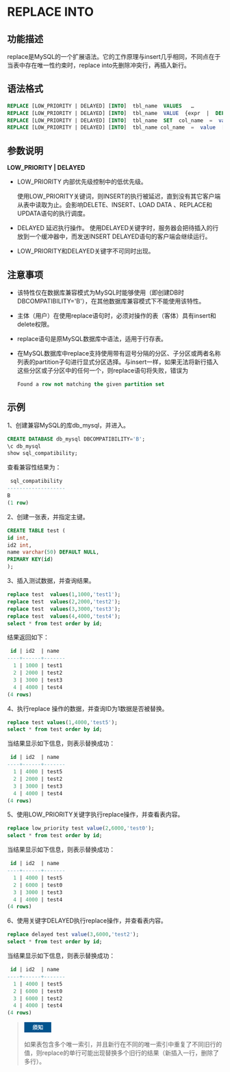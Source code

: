 # REPLACE INTO

## **功能描述**

replace是MySQL的一个扩展语法。它的工作原理与insert几乎相同，不同点在于当表中存在唯一性约束时，replace into先删除冲突行，再插入新行。

## **语法格式**

```sql
REPLACE [LOW_PRIORITY | DELAYED] [INTO]  tbl_name  VALUES   …
REPLACE [LOW_PRIORITY | DELAYED] [INTO]  tbl_name  VALUE  {expr  |  DEFAULT}   …
REPLACE [LOW_PRIORITY | DELAYED] [INTO]  tbl_name  SET  col_name  =  value  [,  col_name  =  value  ]...
REPLACE [LOW_PRIORITY | DELAYED] [INTO]  tbl_name col_name  =  value  [,  col_name  =  value  ]... {SELECT ...| TABLE table_name}
```

## 参数说明

**LOW_PRIORITY | DELAYED**

- LOW_PRIORITY  内部优先级控制中的低优先级。

  使用LOW_PRIORITY关键词，则INSERT的执行被延迟，直到没有其它客户端从表中读取为止。会影响DELETE、INSERT、LOAD DATA 、REPLACE和UPDATA语句的执行调度。

- DELAYED 延迟执行操作。
	使用DELAYED关键字时，服务器会把待插入的行放到一个缓冲器中，而发送INSERT DELAYED语句的客户端会继续运行。

- LOW_PRIORITY和DELAYED关键字不可同时出现。

## **注意事项**

- 该特性仅在数据库兼容模式为MySQL时能够使用（即创建DB时DBCOMPATIBILITY='B'），在其他数据库兼容模式下不能使用该特性。

- 主体（用户）在使用replace语句时，必须对操作的表（客体）具有insert和delete权限。

- replace语句是原MySQL数据库中语法，适用于行存表。

- 在MySQL数据库中replace支持使用带有逗号分隔的分区、子分区或两者名称列表的partition子句进行显式分区选择。与insert一样，如果无法将新行插入这些分区或子分区中的任何一个，则replace语句将失败，错误为

  ```sql
  Found a row not matching the given partition set
  ```

## **示例**

1、创建兼容MySQL的库db_mysql，并进入。

```sql
CREATE DATABASE db_mysql DBCOMPATIBILITY='B';
\c db_mysql
show sql_compatibility;
```

查看兼容性结果为：

```sql
 sql_compatibility
-------------------
B
(1 row)
```

2、创建一张表，并指定主键。

```sql
CREATE TABLE test (
id int,
id2 int,
name varchar(50) DEFAULT NULL,
PRIMARY KEY(id)
);
```

 3、插入测试数据，并查询结果。

```sql
replace test  values(1,1000,'test1');
replace test  values(2,2000,'test2');
replace test  values(3,3000,'test3');
replace test  values(4,4000,'test4');
select * from test order by id;
```

结果返回如下：

```sql
 id | id2  | name
----+------+-------
  1 | 1000 | test1
  2 | 2000 | test2
  3 | 3000 | test3
  4 | 4000 | test4
(4 rows)
```

 4、执行replace 操作的数据，并查询ID为1数据是否被替换。

```sql
replace test values(1,4000,'test5');
select * from test order by id;
```

当结果显示如下信息，则表示替换成功：

```sql
 id | id2  | name
----+------+-------
  1 | 4000 | test5
  2 | 2000 | test2
  3 | 3000 | test3
  4 | 4000 | test4
(4 rows)
```

5、使用LOW_PRIORITY关键字执行replace操作，并查看表内容。

```sql
replace low_priority test value(2,6000,'test0');
select * from test order by id;
```

当结果显示如下信息，则表示替换成功：

```sql
 id | id2  | name
----+------+-------
  1 | 4000 | test5
  2 | 6000 | test0
  3 | 3000 | test3
  4 | 4000 | test4
(4 rows)
```

6、使用关键字DELAYED执行replace操作，并查看表内容。

```sql
replace delayed test value(3,6000,'test2');
select * from test order by id;
```

当结果显示如下信息，则表示替换成功：

```sql
 id | id2  | name
----+------+-------
  1 | 4000 | test5
  2 | 6000 | test0
  3 | 6000 | test2
  4 | 4000 | test4
(4 rows)
```

> <div align="left"><img src="image/image2.png" style="zoom:20%")</div>
>
> 如果表包含多个唯一索引，并且新行在不同的唯一索引中重复了不同旧行的值，则replace的单行可能出现替换多个旧行的结果（新插入一行，删除了多行）。

